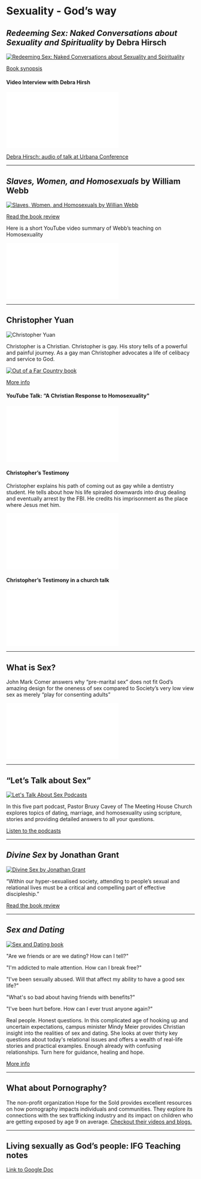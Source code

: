 # Sexuality - God’s way

## _Redeeming Sex: Naked Conversations about Sexuality and Spirituality_ by Debra Hirsch

[![Redeeming Sex: Naked Conversations about Sexuality and Spirituality](http://www.seedbed.com/wp-content/uploads/redeeming-sex.jpg)](http://www.seedbed.com/redeeming-sex-deb-hirsch/)

[Book synopsis](http://www.seedbed.com/redeeming-sex-deb-hirsch/)

#### Video Interview with Debra Hirsh
<div class="container">
<iframe src="//www.youtube.com/embed/Jb96CCg5e50" frameborder="0" allowfullscreen class="video"></iframe>
</div>

[Debra Hirsch: audio of talk at Urbana Conference]( https://urbana.org/seminar/redeeming-sex-missional-perspective-theology-sexuality-gender-identity)

---

## _Slaves, Women, and Homosexuals_ by William Webb

[![Slaves, Women, and Homosexuals by Willian Webb](https://www.ivpress.com/Media/Default/Products/1561.jpg)](https://bible.org/article/easy-x-y-z-review-william-webbs-slaves-women-and-homosexuals)

[Read the book review](https://bible.org/article/easy-x-y-z-review-william-webbs-slaves-women-and-homosexuals)

Here is a short YouTube video summary of Webb’s teaching on Homosexuality
<div class="container">
<iframe src="//www.youtube.com/embed/Uddcn_oC9jA?start=1914&end=2930" 
frameborder="0" allowfullscreen class="video"></iframe>
</div>

---

## Christopher Yuan

![Christopher Yuan](http://michaelincontext.com/wp-content/uploads/christopher-yuan-live-event-participant.jpg)

Christopher is a Christian. Christopher is gay.
His story tells of a powerful and painful journey. As a gay man Christopher advocates a life of celibacy and service to God.

[![Out of a Far Country book](https://images-na.ssl-images-amazon.com/images/I/51nxTNMDSKL.jpg)](https://www.amazon.ca/Out-Far-Country-Journey-Mothers/dp/0307729354)

[More info](https://www.amazon.ca/Out-Far-Country-Journey-Mothers/dp/0307729354)

#### YouTube Talk: “A Christian Response to Homosexuality"
<div class="container">
<iframe src="//www.youtube.com/embed/avqCaLR0nLQ" frameborder="0" allowfullscreen class="video"></iframe>
</div>

#### Christopher’s Testimony
Christopher explains his path of coming out as gay while a dentistry student. He tells about how his life spiraled downwards into drug dealing and eventually arrest by the FBI. He credits his imprisonment as the place where Jesus met him.
<div class="container">
<iframe src="//www.youtube.com/embed/cwmUNqrirO4" frameborder="0" allowfullscreen class="video"></iframe>
</div>

#### Christopher’s Testimony in a church talk
<div class="container">
<iframe src="//www.youtube.com/embed/Y_KspXItcsw?start=407" frameborder="0" allowfullscreen class="video"></iframe>
</div>

--- 

## What is Sex?
John Mark Comer answers why “pre-marital sex” does not fit God’s amazing design for the oneness of sex compared to Society’s very low view sex as merely “play for consenting adults”
<div class="container">
<iframe src="//www.youtube.com/embed/bF_5wbmrEsc" 
frameborder="0" allowfullscreen class="video"></iframe>
</div>

---

## “Let’s Talk about Sex”
[![Let's Talk About Sex Podcasts](http://www.themeetinghouse.com/photo/380x213/Lets_Talk_Sex.jpg)](http://www.themeetinghouse.com/pageid/1738/)

In this five part podcast, Pastor Bruxy Cavey of The Meeting House Church explores topics of dating, marriage, and homosexuality using scripture, stories and providing detailed answers to all your questions.

[Listen to the podcasts](http://www.themeetinghouse.com/pageid/1738/)

---

## _Divine Sex_ by Jonathan Grant
[![Divine Sex by Jonathan Grant](http://www.jubilee-centre.org/wp-content/uploads/2016/05/Divine-Sex-book-cover-e1462281236521.jpg)](http://www.jubilee-centre.org/book-review-divine-sex-by-jonathan-grant/)

“Within our hyper-sexualised society, attending to people’s sexual and relational lives must be a critical and compelling part of effective discipleship.”

[Read the book review](http://www.jubilee-centre.org/book-review-divine-sex-by-jonathan-grant/)

---

## _Sex and Dating_ 
[![Sex and Dating book](https://www.ivpress.com/Media/Default/Products/3605.jpg)](https://www.ivpress.com/sex-and-dating)

"Are we friends or are we dating? How can I tell?"

"I'm addicted to male attention. How can I break free?"

"I've been sexually abused. Will that affect my ability to have a good sex life?"

"What's so bad about having friends with benefits?"

"I've been hurt before. How can I ever trust anyone again?"

Real people. Honest questions. In this complicated age of hooking up and uncertain expectations, campus minister Mindy Meier provides Christian insight into the realities of sex and dating. She looks at over thirty key questions about today's relational issues and offers a wealth of real-life stories and practical examples. Enough already with confusing relationships. Turn here for guidance, healing and hope.

[More info](https://www.ivpress.com/sex-and-dating)

---

## What about Pornography?
The non-profit organization Hope for the Sold provides excellent resources on how pornography impacts individuals and communities. They explore its connections with the sex trafficking industry and its impact on children who are getting exposed by age 9 on average. [Checkout their videos and blogs.](http://hopeforthesold.com/lets-talk-about-pornography/)

---

## Living sexually as God’s people: IFG Teaching notes
[Link to Google Doc](https://docs.google.com/document/d/1nNGwNkrxkJmvSYAuVqtwBoAMuHpz3Ornagg6Pn2d2SY/edit?usp=sharing)

